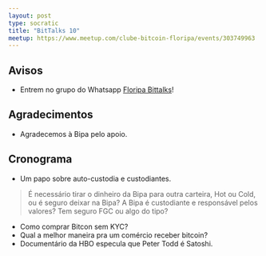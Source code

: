 ```yaml
---
layout: post
type: socratic
title: "BitTalks 10"
meetup: https://www.meetup.com/clube-bitcoin-floripa/events/303749963
---
```


## Avisos

- Entrem no grupo do Whatsapp [Floripa Bittalks](https://chat.whatsapp.com/EvI2yV0atAF4ccSOXJxJF1)!

## Agradecimentos

- Agradecemos à Bipa pelo apoio.

## Cronograma

- Um papo sobre auto-custodia e custodiantes.
> É necessário tirar o dinheiro da Bipa para outra carteira, Hot ou Cold, ou é seguro deixar na Bipa? A Bipa é custodiante e responsável pelos valores? Tem seguro FGC ou algo do tipo?
- Como comprar Bitcon sem KYC?
- Qual a melhor maneira pra um comércio receber bitcoin?
- Documentário da HBO especula que Peter Todd é Satoshi.
